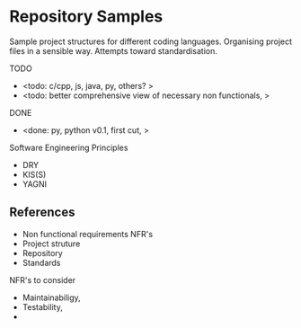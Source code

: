 # Repository Samples

Sample project structures for different coding languages. Organising project files in a sensible way. Attempts toward standardisation.

TODO
* <todo: c/cpp, js, java, py, others? >
* <todo: better comprehensive view of necessary non functionals, >

DONE
* <done: py, python v0.1, first cut, >

Software Engineering Principles 
* DRY
* KIS(S)
* YAGNI

## References

* Non functional requirements NFR's
* Project struture
* Repository
* Standards

NFR's to consider
* Maintainabiligy, 
* Testability, 
* 
